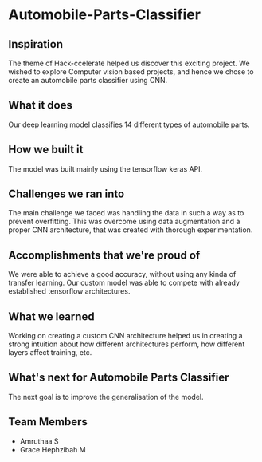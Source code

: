 # Automobile-Parts-Classifier
## Inspiration
The theme of Hack-ccelerate helped us discover this exciting project. We wished to explore Computer vision based projects, and hence we chose to create an automobile parts classifier using CNN.

## What it does
Our deep learning model classifies 14 different types of automobile parts.

## How we built it
The model was built mainly using the tensorflow keras API.

## Challenges we ran into
The main challenge we faced was handling the data in such a way as to prevent overfitting. This was overcome using data augmentation and a proper CNN architecture, that was created with thorough experimentation. 

## Accomplishments that we're proud of
We were able to achieve a good accuracy, without using any kinda of transfer learning. Our custom model was able to compete with already established tensorflow architectures.

## What we learned
Working on creating a custom CNN architecture helped us in creating a strong intuition about how different architectures perform, how different layers affect training, etc.

## What's next for Automobile Parts Classifier
The next goal is to improve the generalisation of the model. 

## Team Members 
- Amruthaa S
- Grace Hephzibah M
